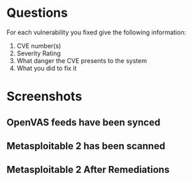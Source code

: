 # Questions

For each vulnerability you fixed give the following information:

1.	CVE number(s)
2.	Severity Rating
3.	What danger the CVE presents to the system
4.	What you did to fix it


# Screenshots

## OpenVAS feeds have been synced


## Metasploitable 2 has been scanned

## Metasploitable 2 After Remediations
